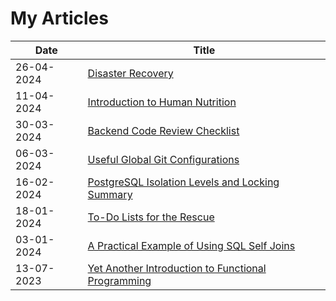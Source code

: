 # My Articles

| Date | Title |
|------|-------|
26-04-2024 | [Disaster Recovery](https://github.com/MarkAdell/my_articles/blob/main/disaster_recovery/README.md)
11-04-2024 | [Introduction to Human Nutrition](https://github.com/MarkAdell/my_articles/blob/main/intro_to_human_nutrition/README.md)
30-03-2024 | [Backend Code Review Checklist](https://github.com/MarkAdell/my_articles/blob/main/backend_code_review_checklist/README.md)
06-03-2024 | [Useful Global Git Configurations](https://github.com/MarkAdell/my_articles/blob/main/git_configs/README.md)
16-02-2024 | [PostgreSQL Isolation Levels and Locking Summary](https://github.com/MarkAdell/my_articles/blob/main/postgres_isolation_and_locking/README.md)
18-01-2024 | [To-Do Lists for the Rescue](https://github.com/MarkAdell/my_articles/blob/main/to_do_lists/README.md)
03-01-2024 | [A Practical Example of Using SQL Self Joins](https://github.com/MarkAdell/my_articles/blob/main/self_joins_practical_examle/README.md)
13-07-2023 | [Yet Another Introduction to Functional Programming](https://github.com/MarkAdell/my_articles/blob/main/intro_to_functional_programming/README.md)
